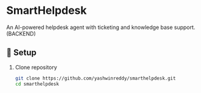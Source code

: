 # SmartHelpdesk

An AI-powered helpdesk agent with ticketing and knowledge base support. (BACKEND)

## 🚀 Setup

1. Clone repository
   ```bash
   git clone https://github.com/yashwinreddy/smarthelpdesk.git
   cd smarthelpdesk
